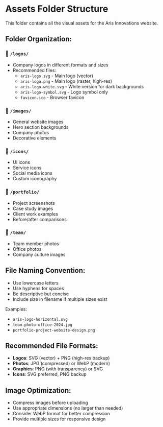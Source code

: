 # Assets Folder Structure

This folder contains all the visual assets for the Aris Innovations website.

## Folder Organization:

### 📁 `/logos/`
- Company logos in different formats and sizes
- Recommended files:
  - `aris-logo.svg` - Main logo (vector)
  - `aris-logo.png` - Main logo (raster, high-res)
  - `aris-logo-white.svg` - White version for dark backgrounds
  - `aris-logo-symbol.svg` - Logo symbol only
  - `favicon.ico` - Browser favicon

### 📁 `/images/`
- General website images
- Hero section backgrounds
- Company photos
- Decorative elements

### 📁 `/icons/`
- UI icons
- Service icons
- Social media icons
- Custom iconography

### 📁 `/portfolio/`
- Project screenshots
- Case study images
- Client work examples
- Before/after comparisons

### 📁 `/team/`
- Team member photos
- Office photos
- Company culture images

## File Naming Convention:
- Use lowercase letters
- Use hyphens for spaces
- Be descriptive but concise
- Include size in filename if multiple sizes exist

Examples:
- `aris-logo-horizontal.svg`
- `team-photo-office-2024.jpg`
- `portfolio-project-website-design.png`

## Recommended File Formats:
- **Logos**: SVG (vector) + PNG (high-res backup)
- **Photos**: JPG (compressed) or WebP (modern)
- **Graphics**: PNG (with transparency) or SVG
- **Icons**: SVG preferred, PNG backup

## Image Optimization:
- Compress images before uploading
- Use appropriate dimensions (no larger than needed)
- Consider WebP format for better compression
- Provide multiple sizes for responsive design
